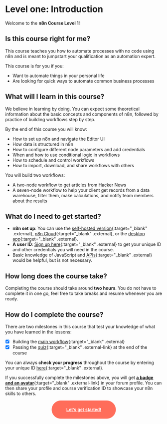 # Level one: Introduction

Welcome to the **n8n Course Level 1**!

## Is this course right for me?

This course teaches you how to automate processes with no code using n8n and is meant to jumpstart your qualification as an automation expert.

This course is for you if you:

- Want to automate things in your personal life
- Are looking for quick ways to automate common business processes

## What will I learn in this course?

We believe in learning by doing. You can expect some theoretical information about the basic concepts and components of n8n, followed by practice of building workflows step by step.

By the end of this course you will know:

- How to set up n8n and navigate the Editor UI
- How data is structured in n8n
- How to configure different node parameters and add credentials
- When and how to use conditional logic in workflows
- How to schedule and control workflows
- How to import, download, and share workflows with others

You will build two workflows:

- A two-node workflow to get articles from Hacker News
- A seven-node workflow to help your client get records from a data warehouse, filter them, make calculations, and notify team members about the results


## What do I need to get started?

- **n8n set up**: You can use the [self-hosted version](/hosting/installation/npm/){:target="_blank" .external}, [n8n Cloud](/hosting/installation/cloud/){:target="_blank" .external}, or the [desktop app](/hosting/installation/desktop-app/){:target="_blank" .external}.
- **A user ID**: [Sign up here](https://n8n-community.typeform.com/to/PDEMrevI){:target="_blank" .external} to get your unique ID and other credentials you will need in the course.
- Basic knowledge of JavaScript and [APIs](https://n8n.io/blog/what-are-apis-how-to-use-them-with-no-code/){:target="_blank" .external} would be helpful, but is not necessary.

## How long does the course take?

Completing the course should take around **two hours**. You do not have to complete it in one go, feel free to take breaks and resume whenever you are ready.

## How do I complete the course?

There are two milestones in this course that test your knowledge of what you have learned in the lessons:

- [x] Building the [main workflow](level-one/chapter-5/chapter-5.1/){:target="_blank" .external}
- [x] Passing the [quiz](https://n8n-community.typeform.com/to/JMoBXeGA){:target="_blank" .external-link} at the end of the course

You can always **check your progress** throughout the course by entering your unique ID [here](https://internal.users.n8n.cloud/webhook/course-level-1/verify){:target="_blank" .external}.

If you successfully complete the milestones above, you will get [**a badge and an avatar**](https://community.n8n.io/badges/104/completed-n8n-course-level-1){:target="_blank" .external-link} in your forum profile. You can then share your profile and course verification ID to showcase your n8n skills to others.

<div style="text-align:center;">
	<button style="font-weight: 600;padding: 20px 46px;border-radius: 30px;color: #fff;background-color: #ff6d5a;border-color: #ff6d5a;border: 1px solid #ff6d5a;font-size: 14px;"><a href="chapter-1/" style="color: #fff;">Let's get started!</a></button>
</div>
